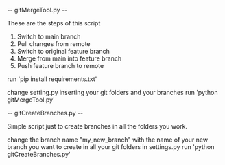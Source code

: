 -- gitMergeTool.py --

These are the steps of this script
1) Switch to main branch
2) Pull changes from remote
3) Switch to original feature branch
4) Merge from main into feature branch
5) Push feature branch to remote

run 'pip install requirements.txt'

change setting.py inserting your git folders and your branches 
run 'python gitMergeTool.py'




-- gitCreateBranches.py --

Simple script just to create branches in all the folders you work.

change the branch name "my_new_branch" with the name of your new branch you want to create in all your git folders in settings.py
run 'python gitCreateBranches.py'